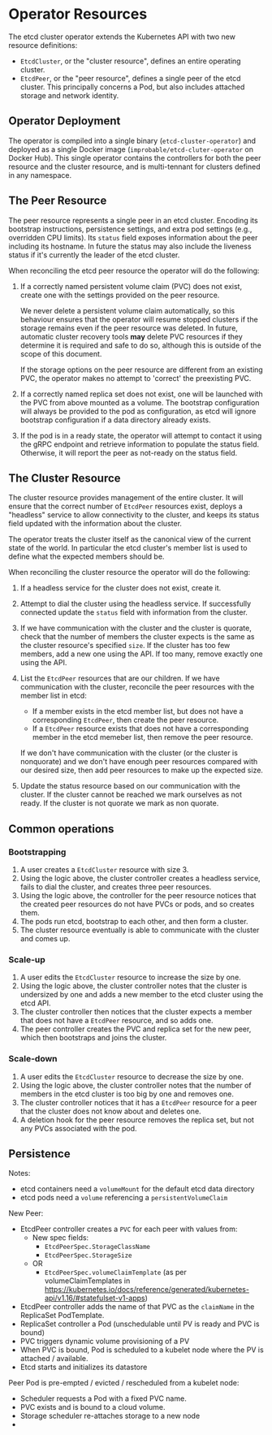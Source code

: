 # Operator Resources

The etcd cluster operator extends the Kubernetes API with two new
resource definitions:

* `EtcdCluster`, or the "cluster resource", defines an entire
  operating cluster.
* `EtcdPeer`, or the "peer resource", defines a single peer of the
  etcd cluster. This principally concerns a Pod, but also includes
  attached storage and network identity.

## Operator Deployment

The operator is compiled into a single binary
(`etcd-cluster-operator`) and deployed as a single Docker image
(`improbable/etcd-cluter-operator` on Docker Hub). This single
operator contains the controllers for both the peer resource and the
cluster resource, and is multi-tennant for clusters defined in any
namespace.

## The Peer Resource

The peer resource represents a single peer in an etcd cluster.
Encoding its bootstrap instructions, persistence settings, and extra
pod settings (e.g., overridden CPU limits). Its `status` field exposes
information about the peer including its hostname. In future the
status may also include the liveness status if it's currently the
leader of the etcd cluster.

When reconciling the etcd peer resource the operator will do the
following:

1. If a correctly named persistent volume claim (PVC) does not exist,
   create one with the settings provided on the peer resource.

   We never delete a persistent volume claim automatically, so this
   behaviour ensures that the operator will resume stopped clusters if
   the storage remains even if the peer resource was deleted. In
   future, automatic cluster recovery tools **may** delete PVC
   resources if they determine it is required and safe to do so,
   although this is outside of the scope of this document.

   If the storage options on the peer resource are different from an
   existing PVC, the operator makes no attempt to 'correct' the
   preexisting PVC.
2. If a correctly named replica set does not exist, one will be
   launched with the PVC from above mounted as a volume. The bootstrap
   configuration will always be provided to the pod as configuration,
   as etcd will ignore bootstrap configuration if a data directory
   already exists.
3. If the pod is in a ready state, the operator will attempt to
   contact it using the gRPC endpoint and retrieve information to
   populate the status field. Otherwise, it will report the peer as
   not-ready on the status field.

## The Cluster Resource

The cluster resource provides management of the entire cluster. It
will ensure that the correct number of `EtcdPeer` resources exist,
deploys a "headless" service to allow connectivity to the cluster, and
keeps its status field updated with the information about the cluster.

The operator treats the cluster itself as the canonical view of the
current state of the world. In particular the etcd cluster's member
list is used to define what the expected members should be.

When reconciling the cluster resource the operator will do the
following:

1. If a headless service for the cluster does not exist, create it.
2. Attempt to dial the cluster using the headless service. If
   successfully connected update the `status` field with information
   from the cluster.
3. If we have communication with the cluster and the cluster is
   quorate, check that the number of members the cluster expects is
   the same as the cluster resource's specified `size`. If the cluster
   has too few members, add a new one using the API. If too many,
   remove exactly one using the API.
4. List the `EtcdPeer` resources that are our children. If we have
   communication with the cluster, reconcile the peer resources with
   the member list in etcd:

   * If a member exists in the etcd member list, but does not have a
     corresponding `EtcdPeer`, then create the peer resource.
   * If a `EtcdPeer` resource exists that does not have a
     corresponding member in the etcd memeber list, then remove the
     peer resource.

   If we don't have communication with the cluster (or the cluster is
   nonquorate) and we don't have enough peer resources compared with
   our desired size, then add peer resources to make up the expected
   size.
5. Update the status resource based on our communication with the
   cluster. If the cluster cannot be reached we mark ourselves as not
   ready. If the cluster is not quorate we mark as non quorate.

## Common operations

### Bootstrapping

1. A user creates a `EtcdCluster` resource with size 3.
2. Using the logic above, the cluster controller creates a headless
   service, fails to dial the cluster, and creates three peer
   resources.
3. Using the logic above, the controller for the peer resource notices
   that the created peer resources do not have PVCs or pods, and so
   creates them.
4. The pods run etcd, bootstrap to each other, and then form a
   cluster.
5. The cluster resource eventually is able to communicate with the
   cluster and comes up.

### Scale-up

1. A user edits the `EtcdCluster` resource to increase the size by
   one.
2. Using the logic above, the cluster controller notes that the cluster
   is undersized by one and adds a new member to the etcd cluster
   using the etcd API.
3. The cluster controller then notices that the cluster expects a member
   that does not have a `EtcdPeer` resource, and so adds one.
4. The peer controller creates the PVC and replica set for the new
   peer, which then bootstraps and joins the cluster.

### Scale-down

1. A user edits the `EtcdCluster` resource to decrease the size by
   one.
2. Using the logic above, the cluster controller notes that the number
   of members in the etcd cluster is too big by one and removes one.
3. The cluster controller notices that it has a `EtcdPeer` resource for a
   peer that the cluster does not know about and deletes one.
4. A deletion hook for the peer resource removes the replica set, but
   not any PVCs associated with the pod.


## Persistence

Notes:

- etcd containers need a `volumeMount` for the default etcd data directory
- etcd pods need a `volume` referencing a `persistentVolumeClaim`


New Peer:
- EtcdPeer controller creates a `PVC` for each peer with values from:
  - New spec fields:
    - ``EtcdPeerSpec.StorageClassName``
    - ``EtcdPeerSpec.StorageSize``
  - OR
    - ``EtcdPeerSpec.volumeClaimTemplate`` (as per volumeClaimTemplates in https://kubernetes.io/docs/reference/generated/kubernetes-api/v1.16/#statefulset-v1-apps)
 - EtcdPeer controller adds the name of that PVC as the `claimName` in the ReplicaSet PodTemplate.
 - ReplicaSet controller a Pod (unschedulable until PV is ready and PVC is bound)
 - PVC triggers dynamic volume provisioning of a PV
 - When PVC is bound, Pod is scheduled to a kubelet node where the PV is attached / available.
 - Etcd starts and initializes its datastore

Peer Pod is pre-empted / evicted / rescheduled from a kubelet node:

- Scheduler requests a Pod with a fixed PVC name.
- PVC exists and is bound to a cloud volume.
- Storage scheduler re-attaches storage to a new node
-
